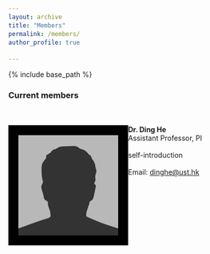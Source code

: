 ```yaml
---
layout: archive
title: "Members"
permalink: /members/
author_profile: true

---
```


{% include base_path %}

### Current members

<br/><br/>
<img align="left" style="float:left; border:20px solid black" src="/images/bio-photo.jpg" width="200" height="200">  **Dr. Ding He**
<br>
Assistant Professor, PI 
<br/><br/>
self-introduction
<br/><br/>
Email: dinghe@ust.hk
